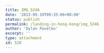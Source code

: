 ```yaml
---
title: IMG_5246
date: '2013-05-19T09:35:06+00:00'
status: publish
permalink: /landing-in-hong-kong/img_5246
author: 'Dylan Pavelko'
excerpt: ''
type: attachment
id: 528
---
```

<!DOCTYPE html PUBLIC "-//W3C//DTD HTML 4.0 Transitional//EN" "http://www.w3.org/TR/REC-html40/loose.dtd">
<?xml encoding="UTF-8">
